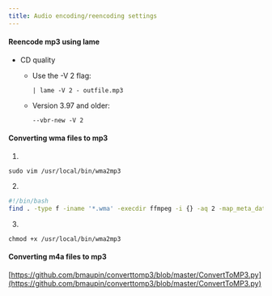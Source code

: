 ```yaml
---
title: Audio encoding/reencoding settings
---
```


#### Reencode mp3 using lame
- CD quality
    - Use the -V 2 flag:
        ```
        | lame -V 2 - outfile.mp3
        ```

    - Version 3.97 and older:
        ```
        --vbr-new -V 2
        ```


#### Converting wma files to mp3
1.
```
sudo vim /usr/local/bin/wma2mp3
```

2.
```bash
#!/bin/bash
find . -type f -iname '*.wma' -execdir ffmpeg -i {} -aq 2 -map_meta_data 0:0 {}.mp3 \;
```

3.
```
chmod +x /usr/local/bin/wma2mp3
```


#### Converting m4a files to mp3
[https://github.com/bmaupin/converttomp3/blob/master/ConvertToMP3.py](https://github.com/bmaupin/converttomp3/blob/master/ConvertToMP3.py)
